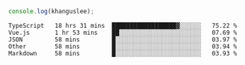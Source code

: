 ```js
console.log(khanguslee);
```

<!--START_SECTION:waka-->
```text
TypeScript   18 hrs 31 mins  ██████████████████▓░░░░░░   75.22 % 
Vue.js       1 hr 53 mins    ██░░░░░░░░░░░░░░░░░░░░░░░   07.69 % 
JSON         58 mins         █░░░░░░░░░░░░░░░░░░░░░░░░   03.97 % 
Other        58 mins         █░░░░░░░░░░░░░░░░░░░░░░░░   03.94 % 
Markdown     58 mins         █░░░░░░░░░░░░░░░░░░░░░░░░   03.93 % 
```
<!--END_SECTION:waka-->

<!--
**khanguslee/khanguslee** is a ✨ _special_ ✨ repository because its `README.md` (this file) appears on your GitHub profile.

Here are some ideas to get you started:

- 🔭 I’m currently working on ...
- 🌱 I’m currently learning ...
- 👯 I’m looking to collaborate on ...
- 🤔 I’m looking for help with ...
- 💬 Ask me about ...
- 📫 How to reach me: ...
- 😄 Pronouns: ...
- ⚡ Fun fact: ...
-->
